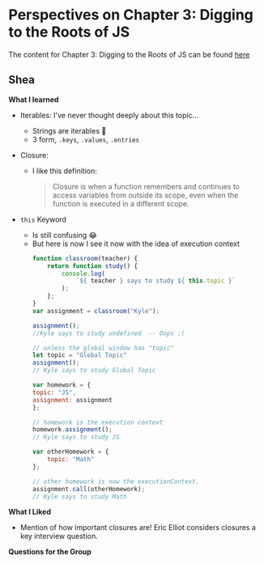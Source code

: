 # Perspectives on Chapter 3: Digging to the Roots of JS
The content for Chapter 3: Digging to the Roots of JS can be found [here](https://github.com/getify/You-Dont-Know-JS/blob/2nd-ed/get-started/ch3.md)

## Shea

**What I learned**
- Iterables: I've never thought deeply about this topic...
  - Strings are iterables 🤯
  - 3 form, `.keys`, `.values`, `.entries`
- Closure:
  - I like this definition:
    > Closure is when a function remembers and continues to access variables from outside its scope, even when the function is executed in a different scope.

- `this` Keyword
  - Is still confusing 😂
  - But here is now I see it now with the idea of execution context
    ```js
    function classroom(teacher) {
        return function study() {
            console.log(
                `${ teacher } says to study ${ this.topic }`
            );
        };
    }
    var assignment = classroom("Kyle");
    
    assignment(); 
    //Kyle says to study undefined  -- Oops :(
    
    // unless the global window has "topic"
    let topic = "Global Topic"
    assignment();
    // Kyle says to study Global Topic
    
    var homework = {
    topic: "JS",
    assignment: assignment
    };

    // homework is the execution context
    homework.assignment();
    // Kyle says to study JS
    
    var otherHomework = {
        topic: "Math"
    };

    // other homework is now the executionContext.
    assignment.call(otherHomework);
    // Kyle says to study Math
    ```

**What I Liked**
- Mention of how important closures are!  Eric Elliot considers closures a key interview question.

**Questions for the Group**
